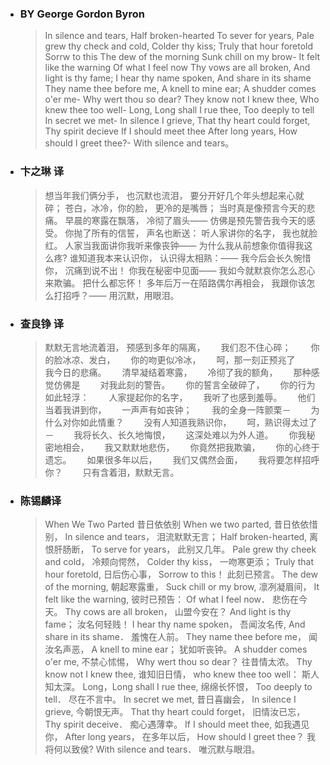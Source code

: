 - ### BY George Gordon Byron 
  > In silence and tears, 
  Half broken-hearted 
  To sever for years, 
  Pale grew thy check and cold, 
  Colder thy kiss; 
  Truly that hour foretold Sorrw to this
  The dew of the morning
  Sunk chill on my brow- 
  It felt like the warning Of what I feel now
  Thy vows are all broken, 
  And light is thy fame; 
  I hear thy name spoken, 
  And share in its shame
  They name thee before me, 
  A knell to mine ear; 
  A shudder comes o'er me- 
  Why wert thou so dear? 
  They know not I knew thee, 
  Who knew thee too well- 
  Long, Long shall I rue thee, 
  Too deeply to tell
  In secret we met- 
  In silence I grieve, 
  That thy heart could forget, 
  Thy spirit decieve
  If I should meet thee After long years, 
  How should I greet thee?- 
  With silence and tears。
- ### 卞之琳 译 
  > 想当年我们俩分手，
  也沉默也流泪，
  要分开好几个年头想起来心就碎；
  苍白，冰冷，你的脸，
  更冷的是嘴唇；
  当时真是像预言今天的悲痛。
  早晨的寒露在飘落，
  冷彻了眉头——
  仿佛是预先警告我今天的感受。
  你抛了所有的信誓，
  声名也断送：
  听人家讲你的名字，
  我也就脸红。
  人家当我面讲你我听来像丧钟——
  为什么我从前想象你值得我这么疼?
  谁知道我本来认识你，
  认识得太相熟：——
  我今后会长久惋惜你，
  沉痛到说不出！
  你我在秘密中见面——
  我如今就默哀你怎么忍心来欺骗。
  把什么都忘怀！
  多年后万一在陌路偶尔再相会，
  我跟你该怎么打招呼？——
  用沉默，用眼泪。
- ### 查良铮 译 
  > 默默无言地流着泪，
  预感到多年的隔离，　　
  我们忍不住心碎；　　
  你的脸冰凉、发白，　　
  你的吻更似冷冰，　　
  呵，那一刻正预兆了　　
  我今日的悲痛。　　
  清早凝结着寒露，　　
  冷彻了我的额角，　　
  那种感觉仿佛是　　
  对我此刻的警告。　　
  你的誓言全破碎了，　　
  你的行为如此轻浮：　　
  人家提起你的名字，　　
  我听了也感到羞辱。　　
  他们当着我讲到你，　　
  一声声有如丧钟；　　
  我的全身一阵颤栗－　　
  为什么对你如此情重？　　
  没有人知道我熟识你，　　
  呵，熟识得太过了－　　
  我将长久、长久地悔恨，　　
  这深处难以为外人道。　　
  你我秘密地相会，　　
  我又默默地悲伤，　　
  你竟然把我欺骗，　　
  你的心终于遗忘。　　
  如果很多年以后，　　
  我们又偶然会面，　　
  我将要怎样招呼你？　　
  只有含着泪，默默无言。
- ### 陈锡麟译
  > When We Two Parted 昔日依依别
  When we two parted, 昔日依依惜别，
  In silence and tears， 泪流默默无言；
  Half broken-hearted, 离恨肝肠断，
  To serve for years， 此别又几年。
  Pale grew thy cheek and cold， 冷颊向愕然，
  Colder thy kiss， 一吻寒更添；
  Truly that hour foretold, 日后伤心事，
  Sorrow to this！ 此刻已预言。
  The dew of the morning, 朝起寒露重，
  Suck chill or my brow, 凛冽凝眉间，
  It felt like the warning, 彼时已预告：
  Of what I feel now． 悲伤在今天。
  Thy cows are all broken， 山盟今安在？
  And light is thy fame； 汝名何轻贱！
  I hear thy name spoken， 吾闻汝名传,
  And share in its shame． 羞愧在人前。
  They name thee before me， 闻汝名声恶，
  A knell to mine ear； 犹如听丧钟。
  A shudder comes o'er me, 不禁心怵惕，
  Why wert thou so dear？ 往昔情太浓。
  Thy know not I knew thee, 谁知旧日情，
  who knew thee too well： 斯人知太深。
  Long，Long shall I rue thee, 绵绵长怀恨，
  Too deeply to tell． 尽在不言中。
  In secret we met, 昔日喜幽会，
  In silence I grieve, 今朝恨无声。
  That thy heart could forget， 旧情汝已忘，
  Thy spirit deceive． 痴心遇薄幸。
  If I should meet thee, 如我遇见你，
  After long years， 在多年以后，
  How should I greet thee？ 我将何以致侯?
  With silence and tears． 唯沉默与眼泪。